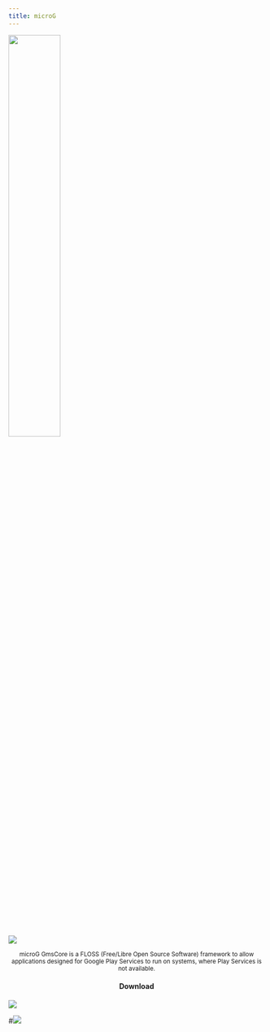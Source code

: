 ```yaml
---
title: microG
---
```


<img src="https://is.gd/PZinky" style="width: 45%">

![](https://is.gd/ghwVrE)

<p align="center">
<sub>
microG GmsCore is a FLOSS (Free/Libre Open Source Software) framework to allow applications designed for Google Play Services to run on systems, where Play Services is not available.
</sub>
</p>

<h4><p align="center"> Download </p></h4>

[![](https://is.gd/nl2yMm)](https://is.gd/KAR5Gu)

#[![](https://is.gd/LGEerw)](https://is.gd/iIBAm2)
